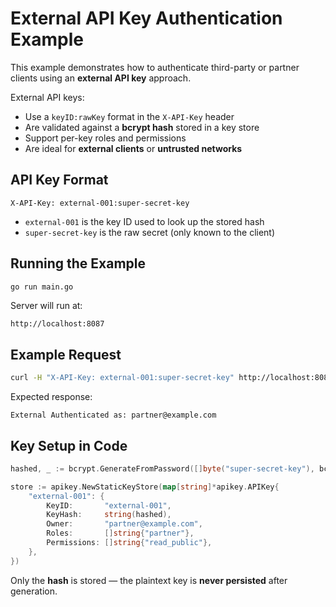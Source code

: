# External API Key Authentication Example

This example demonstrates how to authenticate third-party or partner clients using an **external API key** approach.

External API keys:
- Use a `keyID:rawKey` format in the `X-API-Key` header
- Are validated against a **bcrypt hash** stored in a key store
- Support per-key roles and permissions
- Are ideal for **external clients** or **untrusted networks**

## API Key Format

    X-API-Key: external-001:super-secret-key

- `external-001` is the key ID used to look up the stored hash
- `super-secret-key` is the raw secret (only known to the client)

## Running the Example

```bash
go run main.go
```

Server will run at:

    http://localhost:8087

## Example Request

```bash
curl -H "X-API-Key: external-001:super-secret-key" http://localhost:8087/external-ping
```

Expected response:

    External Authenticated as: partner@example.com

## Key Setup in Code

```go
hashed, _ := bcrypt.GenerateFromPassword([]byte("super-secret-key"), bcrypt.DefaultCost)

store := apikey.NewStaticKeyStore(map[string]*apikey.APIKey{
    "external-001": {
        KeyID:       "external-001",
        KeyHash:     string(hashed),
        Owner:       "partner@example.com",
        Roles:       []string{"partner"},
        Permissions: []string{"read_public"},
    },
})
```

Only the **hash** is stored — the plaintext key is **never persisted** after generation.